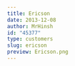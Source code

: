 ```yaml
---
title: Ericson
date: 2013-12-08
author: MrHinsh
id: "45377"
type: customers
slug: ericson
preview: Ericson.png
---
```

